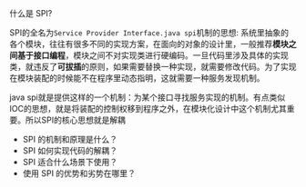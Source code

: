 什么是 SPI?

SPI的全名为`Service Provider Interface.java spi`机制的思想: 系统里抽象的各个模块，往往有很多不同的实现方案，在面向的对象的设计里，一般推荐**模块之间基于接口编程**，模块之间不对实现类进行硬编码。一旦代码里涉及具体的实现类，就违反了**可拔插**的原则，如果需要替换一种实现，就需要修改代码。为了实现在模块装配的时候能不在程序里动态指明，这就需要一种服务发现机制。



 java spi就是提供这样的一个机制：为某个接口寻找服务实现的机制。有点类似IOC的思想，就是将装配的控制权移到程序之外，在模块化设计中这个机制尤其重要。所以SPI的核心思想就是解耦

- SPI 的机制和原理是什么？
- SPI 如何实现代码的解耦？
- SPI 适合什么场景下使用？
- 使用 SPI 的优势和劣势在哪里？

